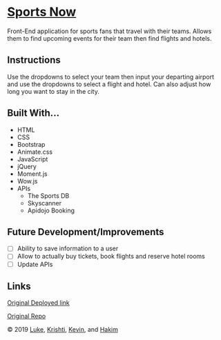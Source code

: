 # [Sports Now](https://lmboyle.github.io/sportsNow)

Front-End application for sports fans that travel with their teams. Allows them to find upcoming events for their team then find flights and hotels. 

## Instructions
Use the dropdowns to select your team then input your departing airport and use the dropdowns to select a flight and hotel. Can also adjust how long you want to stay in the city.

## Built With...
* HTML
* CSS
* Bootstrap
* Animate.css
* JavaScript
* jQuery
* Moment.js
* Wow.js
* APIs
  * The Sports DB
  * Skyscanner
  * Apidojo Booking

## Future Development/Improvements
- [ ] Ability to save information to a user
- [ ] Allow to actually buy tickets, book flights and reserve hotel rooms
- [ ] Update APIs

## Links
[Original Deployed link](https://zhaokevinma.github.io/project1/)

[Original Repo](https://github.com/zhaokevinma/project1)

&copy; 2019 [Luke](https://github.com/LMBoyle), [Krishti](https://github.com/krishb09), [Kevin](https://github.com/zhaokevinma), and [Hakim](https://github.com/hguidoum)
